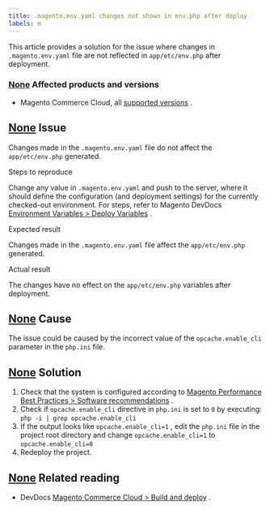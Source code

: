 ```yaml
---
title: .magento.env.yaml changes not shown in env.php after deploy
labels: m
---
```


This article provides a solution for the issue where changes in `.magento.env.yaml` file are not reflected in `app/etc/env.php` after deployment.

### [None](#affected-products-and-versions) Affected products and versions

* Magento Commerce Cloud, all [supported versions](https://magento.com/sites/default/files/magento-software-lifecycle-policy.pdf) .

## [None](#issue) Issue

Changes made in the `.magento.env.yaml` file do not affect the `app/etc/env.php` generated.

Steps to reproduce

Change any value in `.magento.env.yaml` and push to the server, where it should define the configuration (and deployment settings) for the currently checked-out environment. For steps, refer to Magento DevDocs [Environment Variables > Deploy Variables](https://devdocs.magento.com/cloud/env/variables-deploy.html) .

Expected result

Changes made in the `.magento.env.yaml` file affect the `app/etc/env.php` generated.

Actual result

The changes have no effect on the `app/etc/env.php` variables after deployment.

## [None](#cause) Cause

The issue could be caused by the incorrect value of the `opcache.enable_cli` parameter in the `php.ini` file.

## [None](#solution) Solution

1. Check that the system is configured according to [Magento Performance Best Practices > Software recommendations](https://devdocs.magento.com/guides/v2.4/performance-best-practices/software.html) .    
1. Check if `opcache.enable_cli` directive in `php.ini` is set to `0` by executing: `php -i | grep opcache.enable_cli`     
1. If the output looks like `opcache.enable_cli=1` , edit the `php.ini` file in the project root directory and change `opcache.enable_cli=1` to `opcache.enable_cli=0`     
1. Redeploy the project.    

## [None](#related-reading) Related reading

* DevDocs [Magento Commerce Cloud > Build and deploy](https://devdocs.magento.com/cloud/project/magento-env-yaml.html) .

